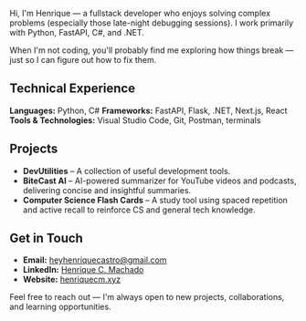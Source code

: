 Hi, I'm Henrique — a fullstack developer who enjoys solving complex problems (especially those late-night debugging sessions). I work primarily with Python, FastAPI, C#, and .NET.

When I'm not coding, you'll probably find me exploring how things break — just so I can figure out how to fix them.

## Technical Experience

**Languages:** Python, C#
**Frameworks:** FastAPI, Flask, .NET, Next.js, React
**Tools & Technologies:** Visual Studio Code, Git, Postman, terminals

## Projects

* **DevUtilities** – A collection of useful development tools.
* **BiteCast AI** – AI-powered summarizer for YouTube videos and podcasts, delivering concise and insightful summaries.
* **Computer Science Flash Cards** – A study tool using spaced repetition and active recall to reinforce CS and general tech knowledge.

## Get in Touch

* **Email:** [heyhenriquecastro@gmail.com](mailto:heyhenriquecastro@gmail.com)
* **LinkedIn:** [Henrique C. Machado](https://www.linkedin.com/in/henriquecmachado/)
* **Website:** [henriquecm.xyz](https://henriquecm.xyz)

Feel free to reach out — I'm always open to new projects, collaborations, and learning opportunities.
